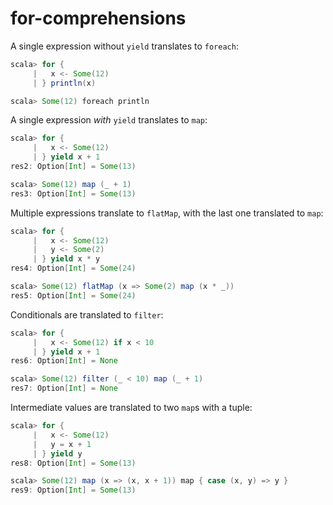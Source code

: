 # for-comprehensions

A single expression without `yield` translates to `foreach`:

```scala
scala> for {
     |   x <- Some(12)
     | } println(x)

scala> Some(12) foreach println
```

A single expression *with* `yield` translates to `map`:

```scala
scala> for {
     |   x <- Some(12)
     | } yield x + 1
res2: Option[Int] = Some(13)

scala> Some(12) map (_ + 1)
res3: Option[Int] = Some(13)
```

Multiple expressions translate to `flatMap`, with the last one translated to `map`:

```scala
scala> for {
     |   x <- Some(12)
     |   y <- Some(2)
     | } yield x * y
res4: Option[Int] = Some(24)

scala> Some(12) flatMap (x => Some(2) map (x * _))
res5: Option[Int] = Some(24)
```

Conditionals are translated to `filter`:

```scala
scala> for {
     |   x <- Some(12) if x < 10
     | } yield x + 1
res6: Option[Int] = None

scala> Some(12) filter (_ < 10) map (_ + 1)
res7: Option[Int] = None
```

Intermediate values are translated to two `map`s with a tuple:

```scala
scala> for {
     |   x <- Some(12)
     |   y = x + 1
     | } yield y
res8: Option[Int] = Some(13)

scala> Some(12) map (x => (x, x + 1)) map { case (x, y) => y }
res9: Option[Int] = Some(13)
```
